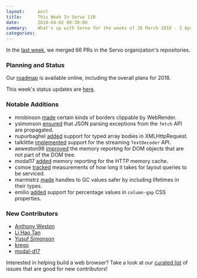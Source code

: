 ```yaml
---
layout:     post
title:      This Week In Servo 110
date:       2018-04-02 00:30:00
summary:    What's up with Servo for the weeks of 26 March 2018 - 2 April 2018
categories:
---
```


In the [last week](https://github.com/pulls?utf8=%E2%9C%93&q=is%3Apr+is%3Amerged+closed%3A2018-03-26..2018-04-02+user%3Aservo+),
we merged 66 PRs in the Servo organization's repositories.

### Planning and Status

Our [roadmap](https://github.com/servo/servo/wiki/Roadmap) is available online, including the overall plans for 2018.

This week's status updates are [here](https://www.standu.ps/project/servo/).

### Notable Additions

- mrobinson [made](https://github.com/servo/webrender/pull/2578) certain kinds of borders clippable by WebRender.
- ysimonson [ensured](https://github.com/servo/servo/pull/20450) that JSON parsing exceptions from the `fetch` API are propagated.
- nupurbaghel [added](https://github.com/servo/servo/pull/20434) support for typed array bodies in XMLHttpRequest.
- talklittle [implemented](https://github.com/servo/servo/pull/20431) support for the streaming `TextDecoder` API.
- aeweston98 [improved](https://github.com/servo/servo/pull/20430) the memory reporting for DOM objects that are not part of the DOM tree.
- modal17 [added](https://github.com/servo/servo/pull/20391) memory reporting for the HTTP memory cache.
- csmoe [tracked](https://github.com/servo/servo/pull/20307) measurements of how long it takes for layout queries to be serviced.
- marmistrz [made](https://github.com/servo/servo/pull/20246) handles to GC values safer by including lifetimes in their types.
- emilio [added](https://github.com/servo/servo/pull/20499) support for percentage values in `column-gap` CSS properties.

### New Contributors

- [Anthony Weston](https://github.com/aeweston98)
- [Li Hao Tan](https://github.com/LiHaoTan)
- [Yusuf Simonson](https://github.com/ysimonson)
- [krego](https://github.com/kregoslup)
- [modal-d17](https://github.com/modal17)

Interested in helping build a web browser? Take a look at our [curated list](https://starters.servo.org/) of issues that are good for new contributors!
